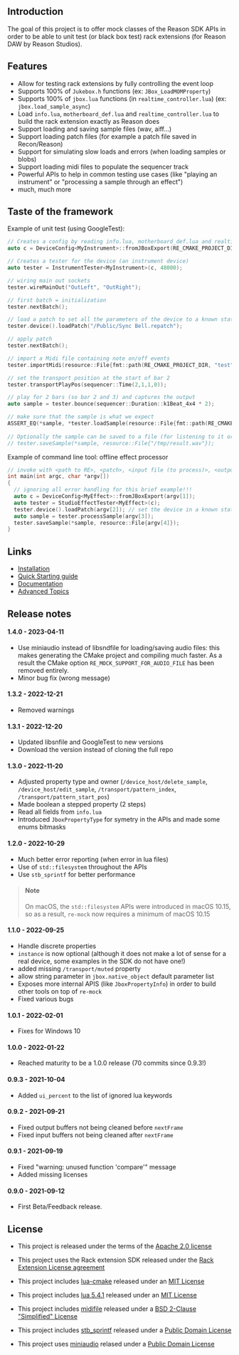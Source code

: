 Introduction
------------

The goal of this project is to offer mock classes of the Reason SDK APIs in order to be able to unit test (or black box test) rack extensions (for Reason DAW by Reason Studios).

Features
--------

* Allow for testing rack extensions by fully controlling the event loop
* Supports 100% of `Jukebox.h` functions (ex: `JBox_LoadMOMProperty`)
* Supports 100% of `jbox.lua` functions (in `realtime_controller.lua`) (ex: `jbox.load_sample_async`)
* Load `info.lua`, `motherboard_def.lua` and `realtime_controller.lua` to build the rack extension exactly as Reason does
* Support loading and saving sample files (wav, aiff...)
* Support loading patch files (for example a patch file saved in Recon/Reason)
* Support for simulating slow loads and errors (when loading samples or blobs)
* Support loading midi files to populate the sequencer track
* Powerful APIs to help in common testing use cases (like "playing an instrument" or "processing a sample through an effect")
* much, much more

Taste of the framework
----------------------

Example of unit test (using GoogleTest):

 ```cpp
// Creates a config by reading info.lua, motherboard_def.lua and realtime_controller.lua
auto c = DeviceConfig<MyInstrument>::fromJBoxExport(RE_CMAKE_PROJECT_DIR);

// Creates a tester for the device (an instrument device)
auto tester = InstrumentTester<MyInstrument>(c, 48000);

// wiring main out sockets
tester.wireMainOut("OutLeft", "OutRight");

// first batch = initialization
tester.nextBatch();

// load a patch to set all the parameters of the device to a known state
tester.device().loadPatch("/Public/Sync Bell.repatch");

// apply patch
tester.nextBatch();

// import a Midi file containing note on/off events
tester.importMidi(resource::File{fmt::path(RE_CMAKE_PROJECT_DIR, "test", "midi", "test1.mid")});

// set the transport position at the start of bar 2
tester.transportPlayPos(sequencer::Time(2,1,1,0));

// play for 2 bars (so bar 2 and 3) and captures the output
auto sample = tester.bounce(sequencer::Duration::k1Beat_4x4 * 2);

// make sure that the sample is what we expect
ASSERT_EQ(*sample, *tester.loadSample(resource::File{fmt::path(RE_CMAKE_PROJECT_DIR, "test", "wav", "test1.wav")));
  
// Optionally the sample can be saved to a file (for listening to it or opening in an audio visualizer...)
// tester.saveSample(*sample, resource::File{"/tmp/result.wav"});
```

Example of command line tool: offline effect processor

```cpp
// invoke with <path to RE>, <patch>, <input file (to process)>, <output file (result)>
int main(int argc, char *argv[])
{
  // ignoring all error handling for this brief example!!!
  auto c = DeviceConfig<MyEffect>::fromJBoxExport(argv[1]);
  auto tester = StudioEffectTester<MyEffect>(c);
  tester.device().loadPatch(argv[2]); // set the device in a known state (optional of course)
  auto sample = tester.processSample(argv[3]);
  tester.saveSample(*sample, resource::File{argv[4]});
}
```

Links
-----

* [Installation](docs/Install.md)
* [Quick Starting guide](docs/Quick_Start.md)
* [Documentation](docs/Documentation.md)
* [Advanced Topics](docs/Advanced_Topics.md)

Release notes
-------------

#### 1.4.0 - 2023-04-11

- Use miniaudio instead of libsndfile for loading/saving audio files: this makes generating the CMake project and compiling much faster. As a result the CMake option `RE_MOCK_SUPPORT_FOR_AUDIO_FILE` has been removed entirely.
- Minor bug fix (wrong message)

#### 1.3.2 - 2022-12-21

- Removed warnings

#### 1.3.1 - 2022-12-20

- Updated libsnfile and GoogleTest to new versions
- Download the version instead of cloning the full repo

#### 1.3.0 - 2022-11-20

- Adjusted property type and owner (`/device_host/delete_sample`, `/device_host/edit_sample`, `/transport/pattern_index`, `/transport/pattern_start_pos`)
- Made boolean a stepped property (2 steps)
- Read all fields from `info.lua`
- Introduced `JboxPropertyType` for symetry in the APIs and made some enums bitmasks

#### 1.2.0 - 2022-10-29

- Much better error reporting (when error in lua files)
- Use of `std::filesystem` throughout the APIs
- Use `stb_sprintf` for better performance

> #### Note
> On macOS, the `std::filesystem` APIs were introduced in macOS 10.15, so as a result, `re-mock` now requires a minimum of macOS 10.15

#### 1.1.0 - 2022-09-25

- Handle discrete properties
- `instance` is now optional (although it does not make a lot of sense for a real device, some examples in the SDK do not have one!)
- added missing `/transport/muted` property
- allow string parameter in `jbox.native_object` default parameter list
- Exposes more internal APIS (like `JboxPropertyInfo`) in order to build other tools on top of `re-mock`
- Fixed various bugs

#### 1.0.1 - 2022-02-01

- Fixes for Windows 10

#### 1.0.0 - 2022-01-22

- Reached maturity to be a 1.0.0 release (70 commits since 0.9.3!)

#### 0.9.3 - 2021-10-04

- Added `ui_percent` to the list of ignored lua keywords

#### 0.9.2 - 2021-09-21

- Fixed output buffers not being cleaned before `nextFrame`
- Fixed input buffers not being cleaned after `nextFrame`

#### 0.9.1 - 2021-09-19

- Fixed "warning: unused function 'compare'" message
- Added missing licenses

#### 0.9.0 - 2021-09-12

- First Beta/Feedback release.

License
-------

- This project is released under the terms of the [Apache 2.0 license](LICENSE.txt)

- This project uses the Rack extension SDK released under the [Rack Extension License agreement](RE_License.txt)

- This project includes [lua-cmake](https://github.com/lubgr/lua-cmake) released under an [MIT License](external/lua-cmake/LICENSE)

- This project includes [lua 5.4.1](https://www.lua.org/) released under an [MIT License](https://www.lua.org/license.html)

- This project includes [midifile](https://github.com/craigsapp/midifile) released under a [BSD 2-Clause "Simplified" License](external/craigsapp-midifile/LICENSE.txt)

- This project includes [stb_sprintf](https://github.com/nothings/stb) released under a [Public Domain License](https://github.com/nothings/stb/blob/master/LICENSE)

- This project uses [miniaudio](https://github.com/mackron/miniaudio) relased under a [Public Domain License](https://unlicense.org/)
